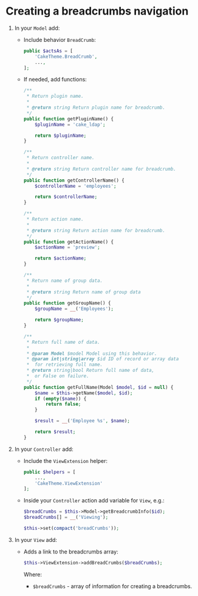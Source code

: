 # Creating a breadcrumbs navigation

1. In your `Model` add:
   - Include behavior `BreadCrumb`:

      ```php
      public $actsAs = [
          'CakeTheme.BreadCrumb',
          ...,
      ];
      ```

   - If needed, add functions:

      ```php
      /**
       * Return plugin name.
       *
       * @return string Return plugin name for breadcrumb.
       */
      public function getPluginName() {
          $pluginName = 'cake_ldap';

          return $pluginName;
      }

      /**
       * Return controller name.
       *
       * @return string Return controller name for breadcrumb.
       */
      public function getControllerName() {
          $controllerName = 'employees';

          return $controllerName;
      }

      /**
       * Return action name.
       *
       * @return string Return action name for breadcrumb.
       */
      public function getActionName() {
          $actionName = 'preview';

          return $actionName;
      }

      /**
       * Return name of group data.
       *
       * @return string Return name of group data
       */
      public function getGroupName() {
          $groupName = __('Employees');

          return $groupName;
      }

      /**
       * Return full name of data.
       *
       * @param Model $model Model using this behavior.
       * @param int|string|array $id ID of record or array data
       *  for retrieving full name.
       * @return string|bool Return full name of data,
       *  or False on failure.
       */
      public function getFullName(Model $model, $id = null) {
          $name = $this->getName($model, $id);
          if (empty($name)) {
              return false;
          }

          $result = __('Employee %s', $name);

          return $result;
      }
      ```

2. In your `Controller` add: 
   - Include the `ViewExtension` helper:

      ```php
      public $helpers = [
          ...,
          'CakeTheme.ViewExtension'
      ];
      ```

   - Inside your `Controller` action add variable for `View`, e.g.:

      ```php
      $breadCrumbs = $this->Model->getBreadcrumbInfo($id);
      $breadCrumbs[] = __('Viewing');

      $this->set(compact('breadCrumbs'));
      ```

3. In your `View` add:
   - Adds a link to the breadcrumbs array:

      ```php
      $this->ViewExtension->addBreadCrumbs($breadCrumbs);
      ```

      Where:
      - `$breadCrumbs` - array of information for creating a breadcrumbs.
